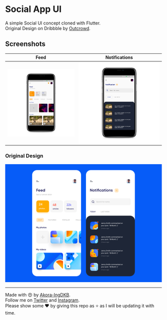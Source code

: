 # Social App UI  

A simple Social UI concept cloned with Flutter.  
Original Design on Dribbble by [Outcrowd](https://dribbble.com/outcrowd).  
 
## Screenshots

| Feed | Notifications |
| :---: | :---: |
| <img src="assets/shots/feed.png"> | <img src="assets/shots/noti.png"> |

### Original Design
<img src="assets/shots/original_design.png">

<br>
<hr>

Made with :heart_eyes: by [Akora-IngDKB](https://github.com/Akora-IngDKB).  
Follow me on [Twitter](https://twitter.com/Akora_IngDKB) and [Instagram](https://www.instagram.com/akora_ingdkb/).     
Please show some :heart: by giving this repo as :star: as I will be updating it with time.  
